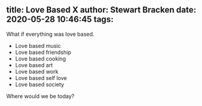 title: Love Based X
author: Stewart Bracken
date: 2020-05-28 10:46:45
tags:
---
What if everything was love based.
* Love based music
* Love based friendship
* Love based cooking
* Love based art
* Love based work
* Love based self love
* Love based society


Where would we be today?